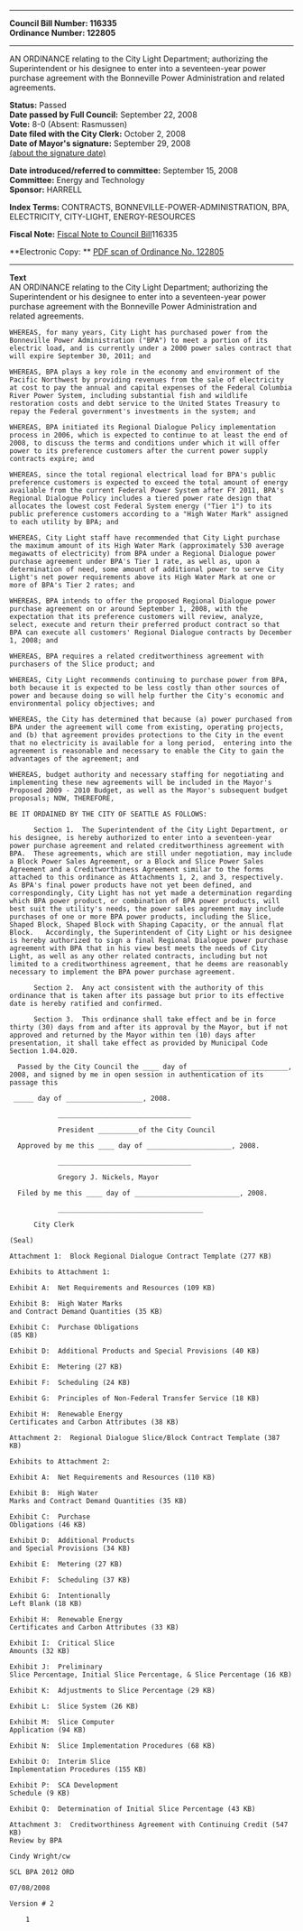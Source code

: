 * * * * *  
  
**Council Bill Number: [](#h0)[](#h2)116335**   
**Ordinance Number: 122805**  
  
* * * * *  
  
AN ORDINANCE relating to the City Light Department; authorizing the Superintendent or his designee to enter into a seventeen-year power purchase agreement with the Bonneville Power Administration and related agreements.  
  
**Status:** Passed   
**Date passed by Full Council:** September 22, 2008   
**Vote:** 8-0 (Absent: Rasmussen)   
**Date filed with the City Clerk:** October 2, 2008   
**Date of Mayor's signature:** September 29, 2008   
[(about the signature date)](/~public/approvaldate.htm)   
  
  
**Date introduced/referred to committee:** September 15, 2008   
**Committee:** Energy and Technology   
**Sponsor:** HARRELL   
  
**Index Terms:** CONTRACTS, BONNEVILLE-POWER-ADMINISTRATION, BPA, ELECTRICITY, CITY-LIGHT, ENERGY-RESOURCES  
  
**Fiscal Note:** [Fiscal Note to Council Bill](http://clerk.seattle.gov/~public/fnote/116335.htm)[](#h1)[](#h3)116335  
  
**Electronic Copy: ** [PDF scan of Ordinance No. 122805](/~archives/Ordinances/Ord_122805.pdf)  
  
* * * * *  
  
**Text**  
    AN ORDINANCE relating to the City Light Department; authorizing the  
    Superintendent or his designee to enter into a seventeen-year power  
    purchase agreement with the Bonneville Power Administration and  
    related agreements.  
  
    WHEREAS, for many years, City Light has purchased power from the  
    Bonneville Power Administration ("BPA") to meet a portion of its  
    electric load, and is currently under a 2000 power sales contract that  
    will expire September 30, 2011; and  
  
    WHEREAS, BPA plays a key role in the economy and environment of the  
    Pacific Northwest by providing revenues from the sale of electricity  
    at cost to pay the annual and capital expenses of the Federal Columbia  
    River Power System, including substantial fish and wildlife  
    restoration costs and debt service to the United States Treasury to  
    repay the Federal government's investments in the system; and  
  
    WHEREAS, BPA initiated its Regional Dialogue Policy implementation  
    process in 2006, which is expected to continue to at least the end of  
    2008, to discuss the terms and conditions under which it will offer  
    power to its preference customers after the current power supply  
    contracts expire; and  
  
    WHEREAS, since the total regional electrical load for BPA's public  
    preference customers is expected to exceed the total amount of energy  
    available from the current Federal Power System after FY 2011, BPA's  
    Regional Dialogue Policy includes a tiered power rate design that  
    allocates the lowest cost Federal System energy ("Tier 1") to its  
    public preference customers according to a "High Water Mark" assigned  
    to each utility by BPA; and  
  
    WHEREAS, City Light staff have recommended that City Light purchase  
    the maximum amount of its High Water Mark (approximately 530 average  
    megawatts of electricity) from BPA under a Regional Dialogue power  
    purchase agreement under BPA's Tier 1 rate, as well as, upon a  
    determination of need, some amount of additional power to serve City  
    Light's net power requirements above its High Water Mark at one or  
    more of BPA's Tier 2 rates; and  
  
    WHEREAS, BPA intends to offer the proposed Regional Dialogue power  
    purchase agreement on or around September 1, 2008, with the  
    expectation that its preference customers will review, analyze,  
    select, execute and return their preferred product contract so that  
    BPA can execute all customers' Regional Dialogue contracts by December  
    1, 2008; and  
  
    WHEREAS, BPA requires a related creditworthiness agreement with  
    purchasers of the Slice product; and  
  
    WHEREAS, City Light recommends continuing to purchase power from BPA,  
    both because it is expected to be less costly than other sources of  
    power and because doing so will help further the City's economic and  
    environmental policy objectives; and  
  
    WHEREAS, the City has determined that because (a) power purchased from  
    BPA under the agreement will come from existing, operating projects,  
    and (b) that agreement provides protections to the City in the event  
    that no electricity is available for a long period,  entering into the  
    agreement is reasonable and necessary to enable the City to gain the  
    advantages of the agreement; and  
  
    WHEREAS, budget authority and necessary staffing for negotiating and  
    implementing these new agreements will be included in the Mayor's  
    Proposed 2009 - 2010 Budget, as well as the Mayor's subsequent budget  
    proposals; NOW, THEREFORE,  
  
    BE IT ORDAINED BY THE CITY OF SEATTLE AS FOLLOWS:  
  
          Section 1.  The Superintendent of the City Light Department, or  
    his designee, is hereby authorized to enter into a seventeen-year  
    power purchase agreement and related creditworthiness agreement with  
    BPA.  These agreements, which are still under negotiation, may include  
    a Block Power Sales Agreement, or a Block and Slice Power Sales  
    Agreement and a Creditworthiness Agreement similar to the forms  
    attached to this ordinance as Attachments 1, 2, and 3, respectively.  
    As BPA's final power products have not yet been defined, and  
    correspondingly, City Light has not yet made a determination regarding  
    which BPA power product, or combination of BPA power products, will  
    best suit the utility's needs, the power sales agreement may include  
    purchases of one or more BPA power products, including the Slice,  
    Shaped Block, Shaped Block with Shaping Capacity, or the annual flat  
    Block.   Accordingly, the Superintendent of City Light or his designee  
    is hereby authorized to sign a final Regional Dialogue power purchase  
    agreement with BPA that in his view best meets the needs of City  
    Light, as well as any other related contracts, including but not  
    limited to a creditworthiness agreement, that he deems are reasonably  
    necessary to implement the BPA power purchase agreement.  
  
          Section 2.  Any act consistent with the authority of this  
    ordinance that is taken after its passage but prior to its effective  
    date is hereby ratified and confirmed.  
  
          Section 3.  This ordinance shall take effect and be in force  
    thirty (30) days from and after its approval by the Mayor, but if not  
    approved and returned by the Mayor within ten (10) days after  
    presentation, it shall take effect as provided by Municipal Code  
    Section 1.04.020.  
  
      Passed by the City Council the ____ day of ________________________,  
    2008, and signed by me in open session in authentication of its  
    passage this  
  
     _____ day of ___________________, 2008.  
  
                _________________________________  
  
                President __________of the City Council  
  
      Approved by me this ____ day of _____________________, 2008.  
  
                _________________________________  
  
                Gregory J. Nickels, Mayor  
  
      Filed by me this ____ day of __________________________, 2008.  
  
                ____________________________________  
  
          City Clerk  
  
    (Seal)  
  
    Attachment 1:  Block Regional Dialogue Contract Template (277 KB)  
  
    Exhibits to Attachment 1:  
  
    Exhibit A:  Net Requirements and Resources (109 KB)  
  
    Exhibit B:  High Water Marks  
    and Contract Demand Quantities (35 KB)  
  
    Exhibit C:  Purchase Obligations  
    (85 KB)  
  
    Exhibit D:  Additional Products and Special Provisions (40 KB)  
  
    Exhibit E:  Metering (27 KB)  
  
    Exhibit F:  Scheduling (24 KB)  
  
    Exhibit G:  Principles of Non-Federal Transfer Service (18 KB)  
  
    Exhibit H:  Renewable Energy  
    Certificates and Carbon Attributes (38 KB)  
  
    Attachment 2:  Regional Dialogue Slice/Block Contract Template (387 KB)  
  
    Exhibits to Attachment 2:  
  
    Exhibit A:  Net Requirements and Resources (110 KB)  
  
    Exhibit B:  High Water  
    Marks and Contract Demand Quantities (35 KB)  
  
    Exhibit C:  Purchase  
    Obligations (46 KB)  
  
    Exhibit D:  Additional Products  
    and Special Provisions (34 KB)  
  
    Exhibit E:  Metering (27 KB)  
  
    Exhibit F:  Scheduling (37 KB)  
  
    Exhibit G:  Intentionally  
    Left Blank (18 KB)  
  
    Exhibit H:  Renewable Energy  
    Certificates and Carbon Attributes (33 KB)  
  
    Exhibit I:  Critical Slice  
    Amounts (32 KB)  
  
    Exhibit J:  Preliminary  
    Slice Percentage, Initial Slice Percentage, & Slice Percentage (16 KB)  
  
    Exhibit K:  Adjustments to Slice Percentage (29 KB)  
  
    Exhibit L:  Slice System (26 KB)  
  
    Exhibit M:  Slice Computer  
    Application (94 KB)  
  
    Exhibit N:  Slice Implementation Procedures (68 KB)  
  
    Exhibit O:  Interim Slice  
    Implementation Procedures (155 KB)  
  
    Exhibit P:  SCA Development  
    Schedule (9 KB)  
  
    Exhibit Q:  Determination of Initial Slice Percentage (43 KB)  
  
    Attachment 3:  Creditworthiness Agreement with Continuing Credit (547 KB)  
    Review by BPA  
  
    Cindy Wright/cw  
  
    SCL BPA 2012 ORD  
  
    07/08/2008  
  
    Version # 2  
  
        1  
